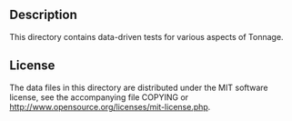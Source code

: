 Description
------------

This directory contains data-driven tests for various aspects of Tonnage.

License
--------

The data files in this directory are distributed under the MIT software
license, see the accompanying file COPYING or
http://www.opensource.org/licenses/mit-license.php.

